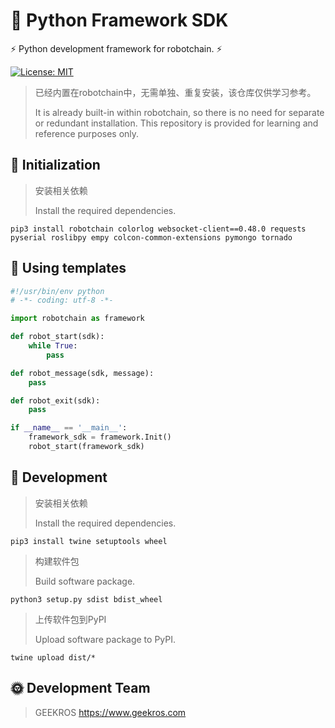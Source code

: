 # 🤖 Python Framework SDK

⚡ Python development framework for robotchain. ⚡

[![License: MIT](https://img.shields.io/badge/License-MIT-yellow.svg)](https://opensource.org/licenses/MIT)

> 已经内置在robotchain中，无需单独、重复安装，该仓库仅供学习参考。
> 
> It is already built-in within robotchain, so there is no need for separate or redundant installation. This repository is provided for learning and reference purposes only.

## 📖 Initialization

> 安装相关依赖
> 
> Install the required dependencies.

```shell
pip3 install robotchain colorlog websocket-client==0.48.0 requests pyserial roslibpy empy colcon-common-extensions pymongo tornado
```

## 📖 Using templates

```python
#!/usr/bin/env python
# -*- coding: utf-8 -*-

import robotchain as framework

def robot_start(sdk):
    while True:
        pass

def robot_message(sdk, message):
    pass

def robot_exit(sdk):
    pass

if __name__ == '__main__':
    framework_sdk = framework.Init()
    robot_start(framework_sdk)
```

## 📖 Development

> 安装相关依赖
>
> Install the required dependencies.

```shell
pip3 install twine setuptools wheel
```

> 构建软件包
>
> Build software package.

```shell
python3 setup.py sdist bdist_wheel
```

> 上传软件包到PyPI
>
> Upload software package to PyPI.

```shell
twine upload dist/*
```

## 🌞 Development Team

> GEEKROS
> https://www.geekros.com